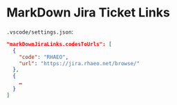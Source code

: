 # MarkDown Jira Ticket Links

`.vscode/settings.json`:

```json
"markDownJiraLinks.codesToUrls": [
  {
    "code": "RHAEO",
    "url": "https://jira.rhaeo.net/browse/"
  },
  {
    …
  }
]
```
